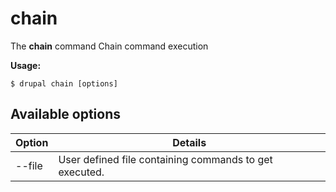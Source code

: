 # chain
The **chain** command Chain command execution

**Usage:**
```
$ drupal chain [options] 
```

## Available options
Option | Details
-------|-------------
--file | User defined file containing commands to get executed.
